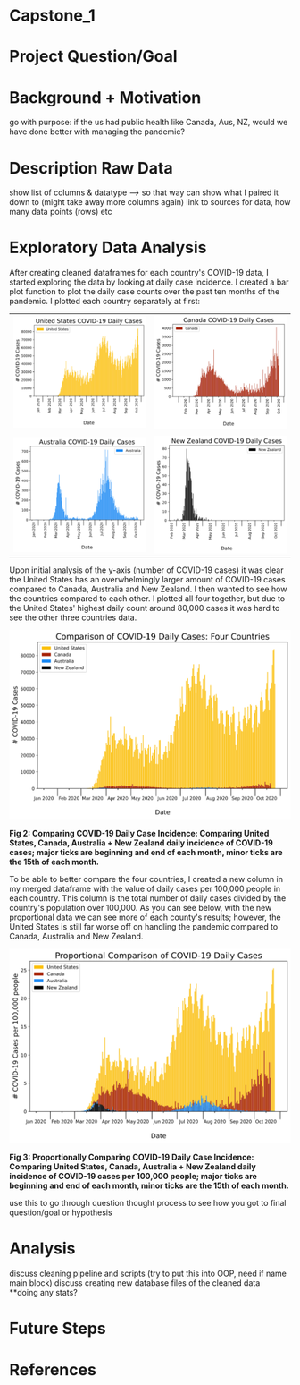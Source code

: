 # Capstone_1
# Project Question/Goal

# Background + Motivation
go with purpose: if the us had public health like Canada, Aus, NZ, would we have done better with managing the pandemic?

# Description Raw Data
show list of columns & datatype --> so that way can show what I paired it down to
(might take away more columns again)
link to sources for data, how many data points (rows) etc

# Exploratory Data Analysis

After creating cleaned dataframes for each country's COVID-19 data, I started exploring the data by looking at  daily case incidence. I created a bar plot function to plot the daily case counts over the past ten months of the pandemic. I plotted each country separately at first:  
  
|                              |                                  |
| ---------------------------- | -------------------------------- |
|![](images/us_daily_cases.svg)|![](images/canada_daily_cases.svg)|
|                              |                                  |
|![](images/aus_daily_cases.svg)|![](images/nz_daily_cases.svg)   |

Upon initial analysis of the y-axis (number of COVID-19 cases) it was clear the United States has an overwhelmingly larger amount of COVID-19 cases compared to Canada, Australia and New Zealand. I then wanted to see how the countries compared to each other. I plotted all four together, but due to the United States' highest daily count around 80,000 cases it was hard to see the other three countries data. 

![](images/four_merge_daily_cases.svg)  

**Fig 2: Comparing COVID-19 Daily Case Incidence: Comparing United States, Canada, Australia + New Zealand daily incidence of COVID-19 cases; major ticks are beginning and end of each month, minor ticks are the 15th of each month.**

To be able to better compare the four countries, I created a new column in my merged dataframe with the value of daily cases per 100,000 people in each country. This column is the total number of daily cases divided by the country's population over 100,000. As you can see below, with the new proportional data we can see more of each county's results; however, the United States is still far worse off on handling the pandemic compared to Canada, Australia and New Zealand. 

![](images/four_merge_daily_proportional.svg)  

**Fig 3: Proportionally Comparing COVID-19 Daily Case Incidence: Comparing United States, Canada, Australia + New Zealand daily incidence of COVID-19 cases per 100,000 people; major ticks are beginning and end of each month, minor ticks are the 15th of each month.**





use this to go through question thought process to see how you got to final question/goal or hypothesis

# Analysis
discuss cleaning pipeline and scripts (try to put this into OOP, need if name main block)
discuss creating new database files of the cleaned data
**doing any stats?

# Future Steps

# References